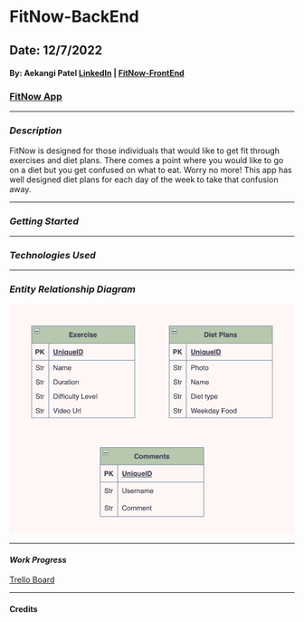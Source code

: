 # FitNow-BackEnd

## Date: 12/7/2022

#### By: Aekangi Patel [LinkedIn](https://www.linkedin.com/in/aekangipatel/) | [FitNow-FrontEnd](https://github.com/Aekangi/FitNow-FrontEnd)

### [FitNow App]()

---

### **_Description_**

FitNow is designed for those individuals that would like to get fit through exercises and diet plans. There comes a point where you would like to go on a diet but you get confused on what to eat. Worry no more! This app has well designed diet plans for each day of the week to take that confusion away.

---

### **_Getting Started_**

---

### **_Technologies Used_**

---

### **_Entity Relationship Diagram_**

![](assets/FitNow-ERD.png)

---

#### **_Work Progress_**

[Trello Board](https://trello.com/b/A2NWRgj5/fitnow)

---

#### Credits
